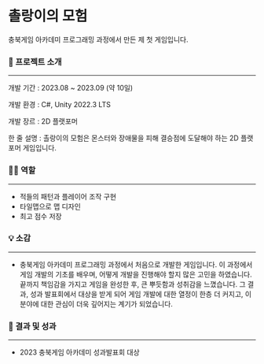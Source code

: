 # 촐랑이의 모험

충북게임 아카데미 프로그래밍 과정에서 만든 제 첫 게임입니다.



### 📝 프로젝트 소개

***
개발 기간 : 2023.08 ~ 2023.09 (약 10일)

개발 환경 : C#, Unity 2022.3 LTS

개발 장르 : 2D 플랫포머

한 줄 설명 : 촐랑이의 모험은 몬스터와 장애물을 피해 결승점에 도달해야 하는 2D 플랫포머 게임입니다.



### 🙋‍♂️ 역할

***

- 적들의 패턴과 플레이어 조작 구현
- 타일맵으로 맵 디자인
- 최고 점수 저장



### 💡 소감

***

- 충북게임 아카데미 프로그래밍 과정에서 처음으로 개발한 게임입니다. 이 과정에서 게임 개발의 기초를 배우며, 어떻게 개발을 진행해야 할지 많은 고민을 하였습니다. 끝까지 책임감을 가지고 게임을 완성한 후, 큰 뿌듯함과 성취감을 느꼈습니다. 그 결과, 성과 발표회에서 대상을 받게 되어 게임 개발에 대한 열정이 한층 더 커지고, 이 분야에 대한 관심이 더욱 깊어지는 계기가 되었습니다.



### 🎯 결과 및 성과

***
- 2023 충북게임 아카데미 성과발표회 대상
